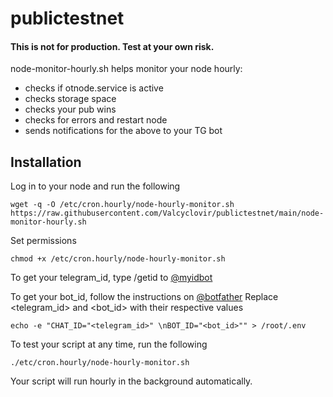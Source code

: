 # publictestnet

#### This is not for production. Test at your own risk.

node-monitor-hourly.sh helps monitor your node hourly: 
- checks if otnode.service is active
- checks storage space
- checks your pub wins
- checks for errors and restart node
- sends notifications for the above to your TG bot

## Installation
Log in to your node and run the following
```
wget -q -O /etc/cron.hourly/node-hourly-monitor.sh https://raw.githubusercontent.com/Valcyclovir/publictestnet/main/node-monitor-hourly.sh 
```
Set permissions
```
chmod +x /etc/cron.hourly/node-hourly-monitor.sh
```
To get your telegram_id, type /getid to [@myidbot](https://t.me/myidbot)

To get your bot_id, follow the instructions on [@botfather](https://t.me/botfather)
Replace <telegram_id> and <bot_id> with their respective values
```
echo -e "CHAT_ID="<telegram_id>" \nBOT_ID="<bot_id>"" > /root/.env
```
To test your script at any time, run the following
```
./etc/cron.hourly/node-hourly-monitor.sh
```
Your script will run hourly in the background automatically.
